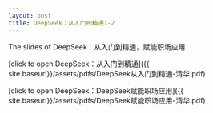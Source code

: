 ```yaml
---
layout: post
title: DeepSeek：从入门到精通1-2
---
```


The slides of DeepSeek：从入门到精通，赋能职场应用
<!-- readmore -->

[click to open DeepSeek：从入门到精通]({{ site.baseurl}}/assets/pdfs/DeepSeek从入门到精通-清华.pdf)


[click to open DeepSeek：DeepSeek赋能职场应用]({{ site.baseurl}}/assets/pdfs/DeepSeek赋能职场应用-清华.pdf)